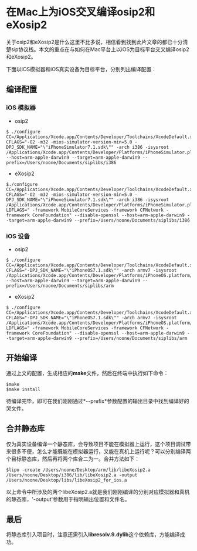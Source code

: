 # 在Mac上为iOS交叉编译osip2和eXosip2

关于osip2和eXosip2是什么这里不比多说，相信看到找到此片文章的都已十分清楚sip协议栈。本文的重点在与如何在Mac平台上以iOS为目标平台交叉编译osip2和eXosip2。

下面以iOS模拟器和iOS真实设备为目标平台，分别列出编译配置：

## 编译配置

### iOS 模拟器

- osip2

```
$ ./configure CC=/Applications/Xcode.app/Contents/Developer/Toolchains/XcodeDefault.xctoolchain/usr/bin/clang CFLAGS="-O2 -m32 -mios-simulator-version-min=5.0 -DPJ_SDK_NAME="\"iPhoneSimulator7.1.sdk\"" -arch i386 -isysroot /Applications/Xcode.app/Contents/Developer/Platforms/iPhoneSimulator.platform/Developer/SDKs/iPhoneSimulator7.1.sdk" --host=arm-apple-darwin9 --target=arm-apple-darwin9 --prefix=/Users/noone/Documents/siplibs/i386
```
- eXosip2

```
$./configure CC=/Applications/Xcode.app/Contents/Developer/Toolchains/XcodeDefault.xctoolchain/usr/bin/clang CFLAGS="-O2 -m32 -mios-simulator-version-min=5.0 -DPJ_SDK_NAME="\"iPhoneSimulator7.1.sdk\"" -arch i386 -isysroot /Applications/Xcode.app/Contents/Developer/Platforms/iPhoneSimulator.platform/Developer/SDKs/iPhoneSimulator7.1.sdk" LDFLAGS=" -framework MobileCoreServices -framework CFNetwork -framework CoreFoundation" --disable-openssl --host=arm-apple-darwin9 --target=arm-apple-darwin9 --prefix=/Users/noone/Documents/siplibs/i386
```


### iOS 设备
- osip2

```
$ ./configure CC=/Applications/Xcode.app/Contents/Developer/Toolchains/XcodeDefault.xctoolchain/usr/bin/clang CFLAGS="-DPJ_SDK_NAME="\"iPhoneOS7.1.sdk\"" -arch armv7 -isysroot /Applications/Xcode.app/Contents/Developer/Platforms/iPhoneOS.platform/Developer/SDKs/iPhoneOS7.1.sdk" --host=arm-apple-darwin9 --target=arm-apple-darwin9 --prefix=/Users/noone/Documents/siplibs/arm
```
- eXosip2

```
$ ./configure CC=/Applications/Xcode.app/Contents/Developer/Toolchains/XcodeDefault.xctoolchain/usr/bin/clang CFLAGS="-DPJ_SDK_NAME="\"iPhoneOS7.1.sdk\"" -arch armv7 -isysroot /Applications/Xcode.app/Contents/Developer/Platforms/iPhoneOS.platform/Developer/SDKs/iPhoneOS7.1.sdk" LDFLAGS=" -framework MobileCoreServices -framework CFNetwork -framework CoreFoundation" --disable-openssl --host=arm-apple-darwin9 --target=arm-apple-darwin9 --prefix=/Users/noone/Documents/siplibs/arm
```

##  开始编译

 通过上文的配置，生成相应的**make**文件，然后在终端中执行如下命令：
 
 ```
 $make
 $make install
 ```
 待编译完毕，即可在我们刚刚通过*--prefix*参数配置的输出目录中找到编译好的哭文件。
 
## 合并静态库

仅为真实设备编译一个静态库，会导致项目不能在模拟器上运行，这个项目调试带来很多不便，怎么才能既能在模拟器运行，又能在真机上运行呢？可以分别编译两个目标静态库，然后再将两个库合二为一。合并方法如下：

```
$lipo -create /Users/noone/Desktop/arm/lib/libeXosip2.a /Users/noone/Desktop/i386/lib/libeXosip2.a -output /Users/noone/Desktop/libs/libeXosip2_for_ios.a
```

以上命令中所涉及的两个libeXosip2.a就是我们刚刚编译的分别对应模拟器和真机的静态库，'-output'参数用于指明输出位置和文件名。

## 最后
将静态库引入项目时，注意还需引入**libresolv.9.dylib**这个依赖库，方能编译成功。
 